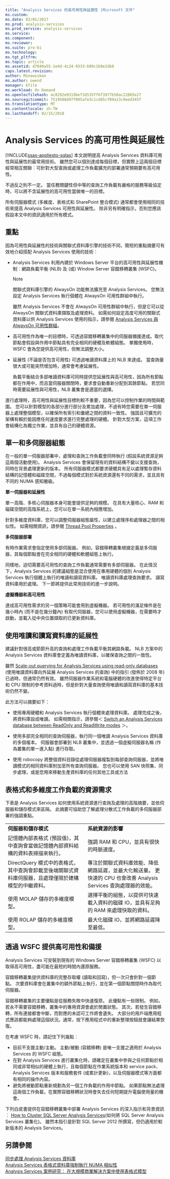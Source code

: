 ```yaml
---
title: "Analysis Services 的高可用性與延展性 |Microsoft 文件"
ms.custom: 
ms.date: 03/01/2017
ms.prod: analysis-services
ms.prod_service: analysis-services
ms.service: 
ms.component: 
ms.reviewer: 
ms.suite: pro-bi
ms.technology: 
ms.tgt_pltfrm: 
ms.topic: article
ms.assetid: d7040a55-1e4d-4c24-9333-689c1b9e2db8
caps.latest.revision: 
author: Minewiskan
ms.author: owend
manager: kfile
ms.workload: On Demand
ms.openlocfilehash: ac8292e9319bef3d535ff6f3977b50ac22805e27
ms.sourcegitcommit: 7519508d97f095afe3c1cd85cf09a13c9eed345f
ms.translationtype: MT
ms.contentlocale: zh-TW
ms.lasthandoff: 02/15/2018
---
```

# <a name="high-availability-and-scalability-in-analysis-services"></a>Analysis Services 的高可用性與延展性
[!INCLUDE[ssas-appliesto-sqlas](../../includes/ssas-appliesto-sqlas.md)]
本文說明提高 Analysis Services 資料庫可用性與延展性的最常用技術。 雖然您可以個別達成每個目標，但實際上這兩個目標經常相互關聯︰可針對大型查詢或處理工作負載擴充的部署通常預期要有高可用性。  
  
 不過反之則不一定。 當任務關鍵性但中等的查詢工作負載有嚴格的服務等級協定時，可以將不含延展性的高可用性當做唯一的目標。  
  
 所有伺服器模式 (多維度、表格式和 SharePoint 整合模式) 通常都會使用相同的技術來提高 Analysis Services 可用性與延展性。 除非另有明確指示，否則您應該假設本文中的資訊適用於所有模式。  
  
## <a name="key-points"></a>重點  
 因為可用性與延展性的技術與關聯式資料庫引擎的技術不同，簡短的重點摘要可有效地介紹搭配 Analysis Services 使用的技術︰  
  
-   Analysis Services 利用內建於 Windows Server 平台的高可用性與延展性機制︰網路負載平衡 (NLB) 及 (或) Window Server 容錯移轉叢集 (WSFC)。  
  
    > [!NOTE]  
    >  關聯式資料庫引擎的 AlwaysOn 功能無法擴充至 Analysis Services。  您無法設定 Analysis Services 執行個體在 AlwaysOn 可用性群組中執行。  
    >   
    >  雖然 Analysis Services 不會在 AlwaysOn 可用性群組中執行，但是它可以從 AlwaysOn 關聯式資料庫擷取及處理資料。 如需如何設定高度可用的關聯式資料庫以供 Analysis Services 使用的指示，請參閱 [Analysis Services 與 AlwaysOn 可用性群組](../../database-engine/availability-groups/windows/analysis-services-with-always-on-availability-groups.md)。  
  
-   高可用性作為唯一的目標時，可透過容錯移轉叢集中的伺服器備援達成。取代節點會假設與作用中節點具有完全相同的硬體及軟體組態。  單獨使用時，WSFC 會為您提供高可用性，但無法調整大小。  
  
-   延展性 (不論是否包含可用性) 可透過唯讀資料庫上的 NLB 來達成。  當查詢量很大或可能突然增加時，通常會考慮延展性。  
  
     負載平衡結合多部唯讀資料庫可同時提供您延展性與高可用性，因為所有節點都在作用中，而且當伺服器關閉時，要求會自動重新分配到其餘節點。 若您同時需要延展性與可用性，NLB 叢集會是適當的選擇。  
  
 進行處理時，高可用性與延展性目標則較不重要，因為您可以控制作業的時間與範圍。 您可以針對模型的各部分進行部分及累加處理，不過有時您需要在單一伺服器上處理整個模型，以確保所有索引和彙總之間的資料一致性。 強固且可擴充的架構有賴於能因應任何速度要求進行完整處理的硬體。 針對大型方案，這項工作會結構化為獨立作業，並具有自己的硬體資源。  
  
##  <a name="bkmk_serverconfig"></a> 單一和多伺服器組態  
 在一般的單一伺服器部署中，處理和查詢工作負載會同時執行 (假設系統資源足夠這兩個活動使用)。 Analysis Services 會保留現有的資料結構不變以支援查詢，同時在背景處理更新的版本。 所有伺服器模式都要求硬體具有足以處理暫存資料結構的記憶體和磁碟空間，不過每個模式對於系統資源還有不同的需求，並且具有不同的 NUMA 感知層級。  
  
 **單一伺服器和延展性**  
  
 單一高階、多核心伺服器本身可能會提供足夠的規模。 在具有大量核心、RAM 和磁碟空間的高階系統上，您可以在單一系統內相應增加。  
  
 針對多維度資料庫，您可以調整伺服器組態屬性，以建立處理序和處理器之間的相似性。 如需相關資訊，請參閱 [Thread Pool Properties](../../analysis-services/server-properties/thread-pool-properties.md) 。  
  
 **多伺服器部署**  
  
 有時作業需求會指定使用多部伺服器。 例如，容錯移轉叢集根據定義是多伺服器，其每個節點會在完全相同的硬體和軟體組態上執行。  
  
 同樣地，迫切需要高可用性的查詢工作負載通常需要有多部伺服器。 在此情況下，Analysis Services 的建議組態是混合使用在專用硬體的個別 Analysis Services 執行個體上執行的唯讀和讀寫資料庫。 唯讀資料庫處理查詢要求。 讀寫資料庫用於處理。 下一節將提供此常用技術的進一步說明。  
  
 **虛擬機器和高可用性**  
  
 達成高可用性需求的另一個策略可能會用到虛擬機器。 若可用性的滿足條件是在幾小時內 (而不是在幾分鐘內) 有取代伺服器，您可以使用虛擬機器，在需要時才啟動，並載入從中央位置擷取的已更新資料庫。  
  
## <a name="scalability-using-read-only-and-read-write-databases"></a>使用唯讀和讀寫資料庫的延展性  
 建議針對很高或節節升高的查詢和處理工作負載平衡其網路負載。 NLB 方案中的 Analysis Services 資料庫會定義為唯讀資料庫，以確保查詢之間的一致性。  
  
 雖然 [Scale-out querying for Analysis Services using read-only databases](https://technet.microsoft.com/library/ff795582\(v=sql.100\).aspx) (使用唯讀資料庫向外延展 Analysis Services 的查詢) 中的指引 (發佈於 2008 年) 已過時，但通常仍然有效。 雖然伺服器作業系統和電腦硬體的改進使得特定平台和 CPU 限制的參考資料過時，但是針對大量查詢使用唯讀和讀寫資料庫的基本技術仍然不變。  
  
 此方法可以摘要如下：  
  
-   使用專用硬體和 Analysis Services 執行個體來處理資料庫。 處理完成之後，將資料庫設成唯讀。 如需相關指示，請參閱＜ [Switch an Analysis Services database between ReadOnly and ReadWrite modes](../../analysis-services/multidimensional-models/switch-an-analysis-services-database-between-readonly-and-readwrite-modes.md) ＞。  
  
-   使用多部完全相同的查詢伺服器，執行同一個唯讀 Analysis Services 資料庫的多個複本。 伺服器會部署到 NLB 叢集中，並透過一個虛擬伺服器名稱 (作為叢集的單一進入點) 進行存取。  
  
-   使用 robocopy 將整個資料目錄從處理伺服器複製到每部查詢伺服器，並將唯讀模式的相同資料庫附加至所有查詢伺服器。 您也可以使用 SAN 快照集、同步處理，或是您用來移動生產資料庫的任何其他工具或方法  
  
## <a name="resource-demands-for-tabular-and-multidimensional-workloads"></a>表格式和多維度工作負載的資源需求  
 下表是 Analysis Services 如何使用系統資源進行查詢及處理的高階摘要，並依伺服器和儲存模式來區隔。 此摘要可協助您了解處理分散式工作負載的多伺服器部署的強調重點。  
  
|||  
|-|-|  
|**伺服器和儲存模式**|**系統資源的影響**|  
|記憶體內部表格式 (預設值)，其中查詢會當做記憶體內部資料結構的資料表掃描來執行。|強調 RAM 和 CPU，並具有很快的時脈速度。|  
|DirectQuery 模式中的表格式，其中查詢會卸載至後端關聯式資料庫伺服器，且處理僅限於建構模型的中繼資料。|專注於關聯式資料庫效能、降低網路延遲，並最大化輸送量。 更快速的 CPU 也會改善 Analysis Services 查詢處理器的效能。|  
|使用 MOLAP 儲存的多維度模型。|選擇平衡的組態，以提供可快速載入資料的磁碟 IO，並具有足夠的 RAM 來處理快取的資料。|  
|使用 ROLAP 儲存的多維度模型。|最大化磁碟 IO，並將網路延遲降至最低。|  
  
## <a name="highly-availability-and-redundancy-through-wsfc"></a>透過 WSFC 提供高可用性和備援  
 Analysis Services 可安裝到現有的 Windows Server 容錯移轉叢集 (WSFC) 以取得高可用性，盡可能在最短的時間內還原服務。  
  
 容錯移轉叢集提供資料庫的完整存取權 (讀取和回寫)，但一次只會針對一個節點。 次要資料庫會在叢集中的額外節點上執行，並在第一個節點關閉時作為取代伺服器。  
  
 容錯移轉叢集的主要優點是從服務失敗中快速復原。 此優點有一些限制。 例如，若永不需要容錯移轉，叢集中的專用資源會處於閒置狀態。 其次，若發生容錯移轉，所有連接都會中斷，而對應的未認可工作將會遺失。 大部分的用戶端應用程式應該都能夠處理這個狀況。通常，按下應用程式中的重新整理按鈕就會讓結果恢復。 
 
 在考慮 WSFC 時，請記住下列幾點︰

- 目前不支援主動/主動。 主動/被動 (容錯移轉) 是唯一支援之適用於 Analysis Services 的 WSFC 組態。
- 在對 Analysis Services 進行叢集化時，請確定在叢集中參與之任何節點於相同或非常相似的硬體上執行，且每個節點在作業系統版本和 service pack、Analysis Services 版本和服務套件 (或累計更新)，以及伺服器模式等方面都有相同的操作內容。
- 避免將被動節點重新規劃為另一個工作負載的作用中節點。 如果節點無法處理這兩個工作負載，在實際容錯移轉狀況時會失去任何短期提升電腦使用量的機會。
 
 下列白皮書提供在容錯移轉叢集中部署 Analysis Services 的深入指示和背景資訊︰ [How to Cluster SQL Server Analysis Services](https://msdn.microsoft.com/library/dn736073.aspx)(如何將 SQL Server Analysis Services 叢集化)。 雖然本指引是針對 SQL Server 2012 所撰寫，但仍適用於較新版本的 Analysis Services。  
  
## <a name="see-also"></a>另請參閱  
 [同步處理 Analysis Services 資料庫](../../analysis-services/multidimensional-models/synchronize-analysis-services-databases.md)   
 [Analysis Services 表格式資料庫強制執行 NUMA 相似性](https://blogs.msdn.microsoft.com/sqlcat/2013/11/05/forcing-numa-node-affinity-for-analysis-services-tabular-databases/)   
 [Analysis Services 案例研究： 在大規模商業解決方案中使用表格式模型](https://msdn.microsoft.com/library/dn751533.aspx)  
  
  
